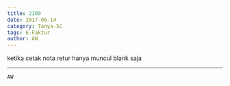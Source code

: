 ```yaml
---
title: 2100
date: 2017-06-14
category: Tanya-SC
tags: E-Faktur
author: AW
---
```


ketika cetak nota retur hanya muncul blank saja

---



`AW`
